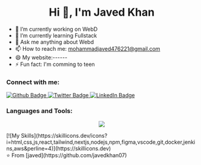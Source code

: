  <h1 align="center">Hi 👋, I'm Javed Khan</h1>

- 🔭 I’m currently working on WebD
- 🌱 I’m currently learning Fullstack
- 💬 Ask me anything about Webd 
- 📫 How to reach me: mohammadjaved476221@gmail.com
- 😄 My website:------
- ⚡ Fun fact: I'm comming to teen
  
### Connect with me:
<div id="badges">
  <a href="https://github.com/javedkhan07">
    <img src="https://img.shields.io/badge/Github-white?style=for-the-badge&logo=Github&logoColor=black" alt="Github Badge"/>
  </a>
   <a href="https://twitter.com/javed_kh4n">
    <img src="https://img.shields.io/badge/Twitter-blue?style=for-the-badge&logo=twitter&logoColor=white" alt="Twitter Badge"/>
  </a>
 <a href="https://www.linkedin.com/in/javed-khan07/">
    <img src="https://img.shields.io/badge/LinkedIn-blue?style=for-the-badge&logo=linkedin&logoColor=white" alt="LinkedIn Badge"/>
</a>

</div>

### Languages and Tools:
<p align="center">
  <a href="https://skillicons.dev">
    <img src="https://skillicons.dev/icons?i=html,css,js,react,tailwind,nextjs,nodejs,npm,figma,vscode,git,docker,jenkins,aws"/>
    
  </a>
</p>
[![My Skills](https://skillicons.dev/icons?i=html,css,js,react,tailwind,nextjs,nodejs,npm,figma,vscode,git,docker,jenkins,aws&perline=4)](https://skillicons.dev)
<br>
⭐️ From [javed](https://github.com/javedkhan07)
